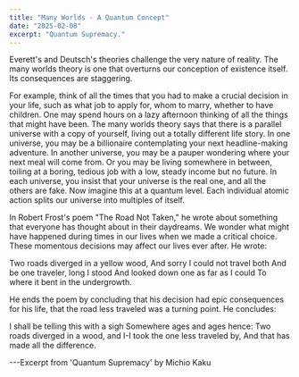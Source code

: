 ```yaml
---
title: "Many Worlds - A Quantum Concept"
date: "2025-02-08"
excerpt: "Quantum Supremacy."
---
```


Everett's and Deutsch's theories challenge the very nature of reality. The many worlds theory is one that overturns our conception of existence itself. Its consequences are staggering.

For example, think of all the times that you had to make a crucial decision in your life, such as what job to apply for, whom to marry, whether to have children. One may spend hours on a lazy afternoon thinking of all the things that might have been. The many worlds theory says that there is a parallel universe with a copy of yourself, living out a totally different life story. In one universe, you may be a billionaire contemplating your next headline-making adventure. In another universe, you may be a pauper wondering where your next meal will come from. Or you may be living somewhere in between, toiling at a boring, tedious job with a low, steady income but no future. In each universe, you insist that your universe is the real one, and all the others are fake. Now imagine this at a quantum level. Each individual atomic action splits our universe into multiples of itself.

In Robert Frost's poem "The Road Not Taken," he wrote about something that everyone has thought about in their daydreams. We wonder what might have happened during times in our lives when we made a critical choice. These momentous decisions may affect our lives ever after. He wrote:

Two roads diverged in a yellow wood, And sorry I could not travel both And be one traveler, long I stood And looked down one as far as I could To where it bent in the undergrowth.

He ends the poem by concluding that his decision had epic consequences for his life, that the road less traveled was a turning point. He concludes:

I shall be telling this with a sigh Somewhere ages and ages hence: Two roads diverged in a wood, and I-I took the one less traveled by, And that has made all the difference.

---Excerpt from 'Quantum Supremacy' by Michio Kaku 


